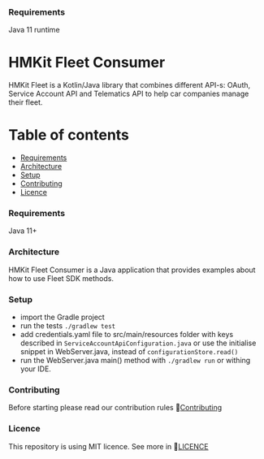 ### Requirements

Java 11 runtime

# HMKit Fleet Consumer

HMKit Fleet is a Kotlin/Java library that combines different API-s: OAuth, Service Account API and
Telematics API to help car companies manage their fleet.

# Table of contents

* [Requirements](#Requirements)
* [Architecture](#Architecture)
* [Setup](#Setup)
* [Contributing](#Contributing)
* [Licence](#Licence)

### Requirements

Java 11+

### Architecture

HMKit Fleet Consumer is a Java application that provides examples about how to use Fleet SDK
methods.

### Setup

* import the Gradle project
* run the tests `./gradlew test`
* add credentials.yaml file to src/main/resources folder with keys described
  in `ServiceAccountApiConfiguration.java` or use the initialise snippet in WebServer.java, instead
  of `configurationStore.read()`
* run the WebServer.java main() method with `./gradlew run` or withing your IDE.

### Contributing

Before starting please read our contribution rules 📘[Contributing](CONTRIBUTE.md)

### Licence

This repository is using MIT licence. See more in 📘[LICENCE](LICENCE.md)